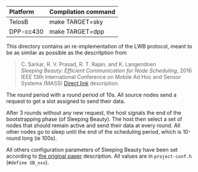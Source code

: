 |Platform| Compilation command |
|:---|:---|
|TelosB   | make TARGET=sky |
|DPP-cc430   | make TARGET=dpp |

This directory contains an re-implementation of the LWB protocol, meant to be as similar as possible as the descritption from 
> C. Sarkar, R. V. Prasad, R. T. Rajan, and K. Langendoen  
*Sleeping Beauty: Efficient Communication for Node Scheduling*,
2016 IEEE 13th International Conference on Mobile Ad Hoc and Sensor Systems (MASS)
[Direct link](https://ieeexplore.ieee.org/abstract/document/7815012/) description.

The round period with a round period of 10s. All source nodes send a request to get a slot assigned to send their data.

After 3 rounds without any new request, the host signals the end of the bootstrapping phase (of Sleeping Beauty).
The host then select a set of nodes that should remain active and send their data at every round. All other nodes go to sleep until the end of the scheduling period, which is 10-round long (ie 100s).

All others configuration parameters of Sleeping Beauty have been set according to [the original paper](https://ieeexplore.ieee.org/abstract/document/7815012/) description.
All values are in `project-conf.h` (`#define SB_xxx`).
